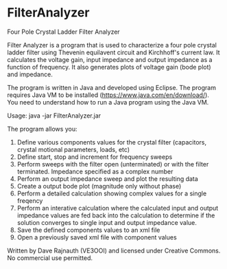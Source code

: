 # FilterAnalyzer
Four Pole Crystal Ladder Filter Analyzer

Filter Analyzer is a program that is used to characterize a four pole crystal ladder filter using Thevenin equilavent circuit and Kirchhoff's current law. It calculates the voltage gain, input impedance and output impedance as a function of frequency. It also generates plots of voltage gain (bode plot) and impedance.

The program is written in Java and developed using Eclipse. The program requires Java VM to be installed (https://www.java.com/en/download/).  
You need to understand how to run a Java program using the Java VM.

Usage:
  java -jar FilterAnalyzer.jar

The program allows you:
1. Define various components values for the crystal filter (capacitors, crystal motional parameters, loads, etc)
2. Define start, stop and increment for frequency sweeps
3. Perform sweeps with the filter open (unterminated) or with the filter terminated. Impedance specified as a complex number
4. Perform an output impedance sweep and plot the resulting data 
5. Create a output bode plot (magnitude only without phase)
6. Perform a detailed calculation showing complex values for a single freqency
7. Perform an interative calculation where the calculated input and output impedance values are fed back into the calculation to determine if the solution converges to single input and output impedance value.
8. Save the defined components values to an xml file
9. Open a previously saved xml file with component values

Written by Dave Rajnauth (VE3OOI) and licensed under Creative Commons. No commercial use permitted.
